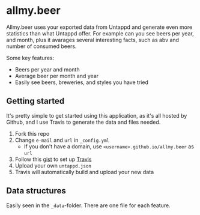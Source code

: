 allmy.beer
==========

Allmy.beer uses your exported data from Untappd and generate even more statistics than what Untappd offer. For example can you see beers per year, and month, plus it avarages several interesting facts, such as abv and number of consumed beers.

Some key features:

* Beers per year and month
* Average beer per month and year
* Easily see beers, breweries, and styles you have tried


## Getting started

It's pretty simple to get started using this application, as it's all hosted by Github, and I use Travis to generate the data and files needed.

1. Fork this repo
2. Change `e-mail` and `url` in `_config.yml` 
   * If you don't have a domain, use `<username>.github.io/allmy.beer` as `url`
3. Follow this [gist](https://gist.github.com/willprice/e07efd73fb7f13f917ea#guided-tutorial) to set up [Travis](https://travis-ci.org/)
4. Upload your own `untappd.json`
5. Travis will automatically build and upload your new data


## Data structures

Easily seen in the `_data`-folder. There are one file for each feature.
